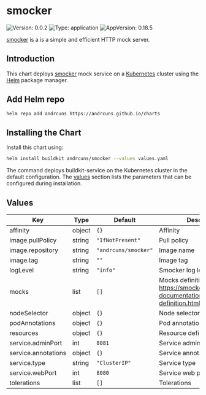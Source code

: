 # smocker

![Version: 0.0.2](https://img.shields.io/badge/Version-0.0.2-informational?style=flat-square) ![Type: application](https://img.shields.io/badge/Type-application-informational?style=flat-square) ![AppVersion: 0.18.5](https://img.shields.io/badge/AppVersion-0.18.5-informational?style=flat-square)

[smocker](https://github.com/Thiht/smocker) is a is a simple and efficient HTTP mock server.

## Introduction

This chart deploys [smocker](https://github.com/Thiht/smocker) mock service on a [Kubernetes](http://kubernetes.io) cluster using the [Helm](https://helm.sh) package manager.

## Add Helm repo

```bash
helm repo add andrcuns https://andrcuns.github.io/charts
```

## Installing the Chart

Install this chart using:

```bash
helm install buildkit andrcuns/smocker --values values.yaml
```

The command deploys buildkit-service on the Kubernetes cluster in the default configuration. The [values](#values) section lists the parameters that can be configured during installation.

## Values

| Key | Type | Default | Description |
|-----|------|---------|-------------|
| affinity | object | `{}` | Affinity |
| image.pullPolicy | string | `"IfNotPresent"` | Pull policy |
| image.repository | string | `"andrcuns/smocker"` | Image name |
| image.tag | string | `""` | Image tag |
| logLevel | string | `"info"` | Smocker log level |
| mocks | list | `[]` | Mocks definitions, see: https://smocker.dev/technical-documentation/mock-definition.html |
| nodeSelector | object | `{}` | Node selector |
| podAnnotations | object | `{}` | Pod annotations |
| resources | object | `{}` | Resource definitions |
| service.adminPort | int | `8081` | Service admin port |
| service.annotations | object | `{}` | Service annotations |
| service.type | string | `"ClusterIP"` | Service type |
| service.webPort | int | `8080` | Service web port |
| tolerations | list | `[]` | Tolerations |

